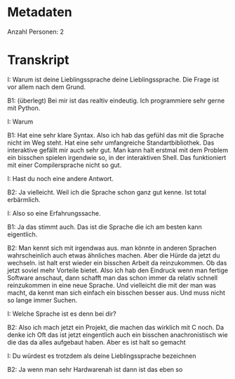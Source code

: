 # Metadaten
Anzahl Personen: 2

# Transkript


I: Warum ist deine Lieblingssprache deine Lieblingssprache. Die Frage ist vor allem nach dem Grund.

B1: (überlegt) Bei mir ist das realtiv eindeutig. Ich programmiere sehr gerne mit Python. 

I: Warum

B1: Hat eine sehr klare Syntax. Also ich hab das gefühl das mit die Sprache nicht im Weg steht. Hat eine sehr umfangreiche Standartbibliothek. Das interaktive gefällt mir auch sehr gut. Man kann halt erstmal mit dem Problem ein bisschen spielen irgendwie so, in der interaktiven Shell. Das funktioniert mit einer Compilersprache nicht so gut.

I: Hast du noch eine andere Antwort.

B2: Ja vielleicht. Weil ich die Sprache schon ganz gut kenne. Ist total erbärmlich.

I: Also so eine Erfahrungssache.

B1: Ja das stimmt auch. Das ist die Sprache die  ich am besten kann eigentlich.

B2: Man kennt sich mit irgendwas aus. man könnte in anderen Sprachen wahrscheinlich auch etwas ähnliches machen. Aber die Hürde da jetzt du wechseln. ist halt erst wieder ein bisschen Arbeit da reinzukommen. Ob das jetzt soviel mehr Vorteile bietet. Also ich hab den Eindruck wenn man fertige Software anschaut, dann schafft man das schon immer da relativ schnell reinzukommen in eine neue Sprache. Und vielleicht die mit der man was macht, da kennt man sich einfach ein bisschen besser aus. Und muss nicht so lange immer Suchen. 

I: Welche Sprache ist es denn bei dir?

B2: Also ich mach jetzt ein Projekt, die machen das wirklich mit C noch. Da denke ich Oft das ist jetzt eingentlich auch ein bisschen anachronistisch wie die das da alles aufgebaut haben. Aber es ist halt so gemacht

I: Du würdest es trotzdem als deine Lieblingssprache bezeichnen

B2: Ja wenn man sehr Hardwarenah ist dann ist das eben so